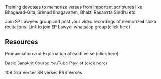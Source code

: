 Training devotees to memorize verses from important scriptures like Bhagavad-Gita, Srimad Bhagavatam, Bhakti Rasamrta Sindhu etc. 

Join SP Lawyers group and post your video recordings of memorized sloka recitations. Link to join SP Lawyer whatsapp group (click here)

## Resources
Pronunciation and Explanation of each verse (click here)

Basic Sanskrit Course YouTube Playlist (click here)

108 Gita Verses
SB verses
BRS Verses
